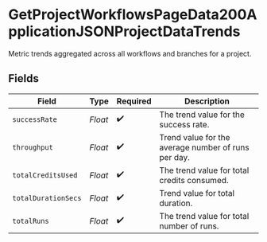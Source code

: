 # GetProjectWorkflowsPageData200ApplicationJSONProjectDataTrends

Metric trends aggregated across all workflows and branches for a project.


## Fields

| Field                                               | Type                                                | Required                                            | Description                                         |
| --------------------------------------------------- | --------------------------------------------------- | --------------------------------------------------- | --------------------------------------------------- |
| `successRate`                                       | *Float*                                             | :heavy_check_mark:                                  | The trend value for the success rate.               |
| `throughput`                                        | *Float*                                             | :heavy_check_mark:                                  | Trend value for the average number of runs per day. |
| `totalCreditsUsed`                                  | *Float*                                             | :heavy_check_mark:                                  | The trend value for total credits consumed.         |
| `totalDurationSecs`                                 | *Float*                                             | :heavy_check_mark:                                  | Trend value for total duration.                     |
| `totalRuns`                                         | *Float*                                             | :heavy_check_mark:                                  | The trend value for total number of runs.           |
